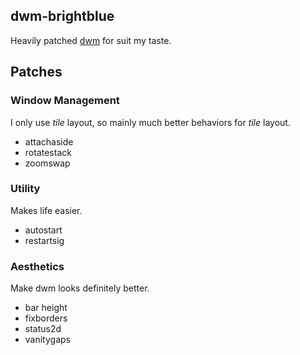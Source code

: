 dwm-brightblue
--------------

Heavily patched [dwm](https://dwm.suckless.org) for suit my taste.

## Patches

### Window Management

I only use *tile* layout, so mainly much better behaviors for *tile* layout.

* attachaside
* rotatestack
* zoomswap

### Utility

Makes life easier.

* autostart
* restartsig

### Aesthetics

Make dwm looks definitely better.

* bar height
* fixborders
* status2d
* vanitygaps